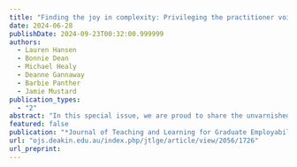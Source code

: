 ```yaml
---
title: "Finding the joy in complexity: Privileging the practitioner voice in graduate employability"
date: 2024-06-28
publishDate: 2024-09-23T00:32:00.999999
authors:
  - Lauren Hansen
  - Bonnie Dean
  - Michael Healy
  - Deanne Gannaway
  - Barbie Panther
  - Jamie Mustard
publication_types:
  - "2"
abstract: "In this special issue, we are proud to share the unvarnished stories, practical strategies, and insightful provocations from the people who answer the phone when things go wrong on placement, who bear witness to another rejected application and fight for recognition of their contribution to teaching and learning. We have used the term graduate employability practitionerto reflect the diversity of roles contributing to student success in various ways. This term extends the practice beyond work-integrated and career development learning in the curriculum or the role of the career service. This term highlights the collective responsibility of all teaching and student support staff to help students recognise the capabilities they develop through their learning journey (Smith et al., 2018). Moreover, we have a collective obligation to elevate and celebrate quality practice".
featured: false
publication: "*Journal of Teaching and Learning for Graduate Employability*"
url: "ojs.deakin.edu.au/index.php/jtlge/article/view/2056/1726"
url_preprint:
---
```

